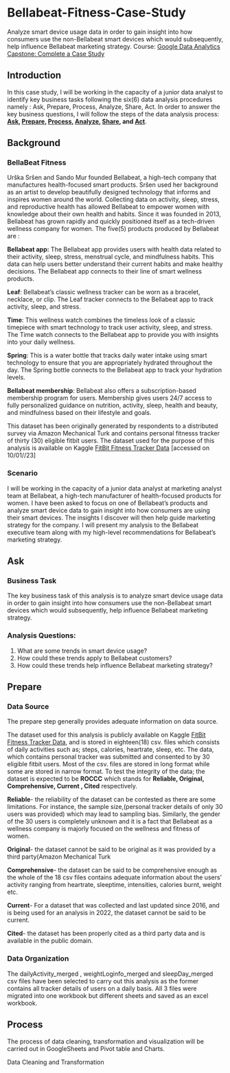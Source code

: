 # Bellabeat-Fitness-Case-Study
Analyze smart device usage data in order to gain insight into how consumers use the non-Bellabeat smart devices which would subsequently, help influence Bellabeat marketing strategy.
Course: [Google Data Analytics Capstone: Complete a Case Study](https://www.coursera.org/learn/google-data-analytics-capstone)
## Introduction
In this case study, I will be working in the capacity of a junior data analyst to identify key business tasks following the six(6) data analysis procedures namely : Ask, Prepare, Process, Analyze, Share, Act. In order to answer the key business questions, I will follow the steps of the data analysis process: __[Ask](https://github.com/Raksha-17/Bellabeat-Fitness-Case-Study/blob/main/README.md#ask), [Prepare](https://github.com/Raksha-17/Bellabeat-Fitness-Case-Study/blob/main/README.md#prepare), [Process](https://github.com/Raksha-17/Bellabeat-Fitness-Case-Study/blob/main/README.md#process), [Analyze](https://github.com/Raksha-17/Bellabeat-Fitness-Case-Study/blob/main/README.md#analyze-and-share), [Share](https://github.com/Raksha-17/Bellabeat-Fitness-Case-Study/blob/main/README.md#analyze-and-share), and [Act](https://github.com/Raksha-17/Bellabeat-Fitness-Case-Study/blob/main/README.md#act)__.

## Background
### BellaBeat Fitness 

Urška Sršen and Sando Mur founded Bellabeat, a high-tech company that manufactures health-focused smart products. Sršen used her background as an artist to develop beautifully designed technology that informs and inspires women around the world. Collecting data on activity, sleep, stress, and reproductive health has allowed Bellabeat to empower women with knowledge about their own health and habits. Since it was founded in 2013, Bellabeat has grown rapidly and quickly positioned itself as a tech-driven wellness company for women. 
The five(5) products produced by Bellabeat are :

**Bellabeat app:** The Bellabeat app provides users with health data related to their activity, sleep, stress, menstrual cycle, and mindfulness habits. This data can help users better understand their current habits and make healthy decisions. The Bellabeat app connects to their line of smart wellness products.

**Leaf**: Bellabeat’s classic wellness tracker can be worn as a bracelet, necklace, or clip. The Leaf tracker connects to the Bellabeat app to track activity, sleep, and stress.

**Time**: This wellness watch combines the timeless look of a classic timepiece with smart technology to track user activity, sleep, and stress. The Time watch connects to the Bellabeat app to provide you with insights into your daily wellness.

**Spring**: This is a water bottle that tracks daily water intake using smart technology to ensure that you are appropriately hydrated throughout the day. The Spring bottle connects to the Bellabeat app to track your hydration levels.

**Bellabeat membership**: Bellabeat also offers a subscription-based membership program for users. Membership gives users 24/7 access to fully personalized guidance on nutrition, activity, sleep, health and beauty, and mindfulness based on their lifestyle and goals.

This dataset has been originally generated by respondents to a distributed survey via Amazon Mechanical Turk and contains personal fitnesss tracker of thirty (30) eligible fitbit users. The dataset used for the purpose of this analysis is available on Kaggle [FitBit Fitness Tracker Data](https://www.kaggle.com/datasets/arashnic/fitbit) [accessed on 10/01//23]  

### Scenario

I will be working in the capacity of a junior data analyst at marketing analyst team at Bellabeat, a high-tech manufacturer of health-focused products for women. I have been asked to focus on one of Bellabeat’s products and analyze smart device data to gain insight into how consumers are using their smart devices. The insights I discover will then help guide marketing strategy for the company. I will present my analysis to the Bellabeat executive team along with my high-level recommendations for Bellabeat’s marketing strategy.

## Ask
### Business Task
The key business task of this analysis is to analyze smart device usage data in order to gain insight into how consumers use the non-Bellabeat smart devices which would subsequently, help influence Bellabeat marketing strategy. 

### Analysis Questions:

1. What are some trends in smart device usage?
2. How could these trends apply to Bellabeat customers?
3. How could these trends help influence Bellabeat marketing strategy?

## Prepare
### Data Source
The prepare step generally provides adequate information on data source.

The dataset used for this analysis is publicly available on Kaggle [FitBit Fitness Tracker Data](https://www.kaggle.com/datasets/arashnic/fitbit), and is stored in eighteen(18) csv. files which consists of daily activities such as; steps, calories, heartrate, sleep, etc.
The data, which contains personal tracker was submitted and consented to by 30 eligible fitbit users.
Most of the csv. files are stored in long format while some are stored in narrow format.
To test the integrity of the data; the dataset is expected to be **ROCCC** which stands for **Reliable, Original, Comprehensive, Current , Cited** respectively.

**Reliable**- the reliability of the dataset can be contested as there are some limitations. For instance, the sample size,(personal tracker details of only 30 users was provided) which may lead to sampling bias. Similarly, the gender of the 30 users is completely unknown and it is a fact that Bellabeat as a wellness company is majorly focused on the wellness and fitness of women.

**Original**- the dataset cannot be said to be original as it was provided by a third party(Amazon Mechanical Turk

**Comprehensive**- the dataset can be said to be comprehensive enough as the whole of the 18 csv files contains adequate information about the users’ activity ranging from heartrate, sleeptime, intensities, calories burnt, weight etc.

**Current**- For a dataset that was collected and last updated since 2016, and is being used for an analysis in 2022, the dataset cannot be said to be current.

**Cited**- the dataset has been properly cited as a third party data and is available in the public domain.

### Data Organization

 The dailyActivity_merged , weightLoginfo_merged and sleepDay_merged csv files have been selected to carry out this analysis as the former contains all tracker details of users on a daily basis. All 3 files were migrated into one workbook but different sheets and saved as an excel workbook.
 
 ## Process
 The process of data cleaning, transformation and visualization will be carried out in GoogleSheets and Pivot table and Charts.

Data Cleaning and Transformation
